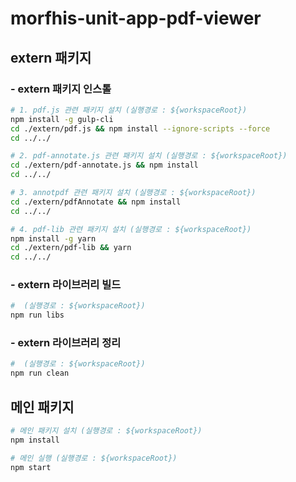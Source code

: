 # morfhis-unit-app-pdf-viewer

## extern 패키지
### - extern 패키지 인스톨
```bash
# 1. pdf.js 관련 패키지 설치 (실행경로 : ${workspaceRoot})
npm install -g gulp-cli
cd ./extern/pdf.js && npm install --ignore-scripts --force
cd ../../

# 2. pdf-annotate.js 관련 패키지 설치 (실행경로 : ${workspaceRoot})
cd ./extern/pdf-annotate.js && npm install
cd ../../

# 3. annotpdf 관련 패키지 설치 (실행경로 : ${workspaceRoot})
cd ./extern/pdfAnnotate && npm install
cd ../../

# 4. pdf-lib 관련 패키지 설치 (실행경로 : ${workspaceRoot})
npm install -g yarn
cd ./extern/pdf-lib && yarn
cd ../../
```
### - extern 라이브러리 빌드
```bash
#  (실행경로 : ${workspaceRoot})
npm run libs
```
### - extern 라이브러리 정리
```bash
#  (실행경로 : ${workspaceRoot})
npm run clean
```

## 메인 패키지
```bash
# 메인 패키지 설치 (실행경로 : ${workspaceRoot})
npm install

# 메인 실행 (실행경로 : ${workspaceRoot})
npm start
```